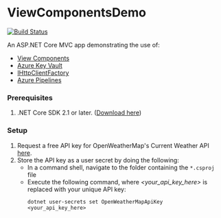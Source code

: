 # ViewComponentsDemo

[![Build Status](https://scottaddie.visualstudio.com/ViewComponentsDemo/_apis/build/status/scottaddie.ViewComponentsDemo)](https://scottaddie.visualstudio.com/ViewComponentsDemo/_build/latest?definitionId=4)

An ASP.NET Core MVC app demonstrating the use of:
* [View Components](https://docs.microsoft.com/aspnet/core/mvc/views/view-components)
* [Azure Key Vault](https://docs.microsoft.com/azure/key-vault/)
* [IHttpClientFactory](https://docs.microsoft.com/aspnet/core/fundamentals/http-requests)
* [Azure Pipelines](https://docs.microsoft.com/azure/devops/pipelines/languages/dotnet-core)

### Prerequisites

1. .NET Core SDK 2.1 or later. ([Download here](https://www.microsoft.com/net/download/all))

### Setup

1. Request a free API key for OpenWeatherMap's Current Weather API [here](https://home.openweathermap.org/users/sign_up).
1. Store the API key as a user secret by doing the following:
    * In a command shell, navigate to the folder containing the `*.csproj` file
    * Execute the following command, where *<your_api_key_here>* is replaced with your unique API key:
      ```
      dotnet user-secrets set OpenWeatherMapApiKey <your_api_key_here>
      ```
